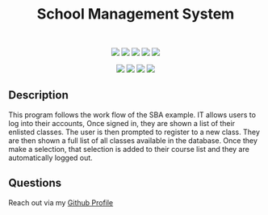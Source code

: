 <h1 align="center">School Management System</h1>

<!-- <p align="center">
    <a target="_blank" href="https://enigmatic-cliffs-72783.herokuapp.com/">Link To Deployed Website</a>
</p> -->

<br />

<p align="center">
    <img src="https://img.shields.io/badge/license-MIT-blue" />
    <img src="https://img.shields.io/github/repo-size/jonathanprill/school-management-system" />
    <img src="https://img.shields.io/github/languages/top/jonathanprill/school-management-system"  /> 
    <img src="https://img.shields.io/github/issues/jonathanprill/school-management-system" />
    <img src="https://img.shields.io/github/last-commit/jonathanprill/school-management-system" >
</p>

<p align="center">
    <img src="https://img.shields.io/badge/Java-orange"  />
    <img src="https://img.shields.io/badge/Hibernate-green" />
    <img src="https://img.shields.io/badge/-junit-purple" />
    <img src="https://img.shields.io/badge/mySQL-orange"  />
</p>


## Description

This program follows the work flow of the SBA example. IT allows users to log into their accounts,
Once signed in, they are shown a list of their enlisted classes. The user is then prompted to register 
to a new class. They are then shown a full list of all classes available in the database.
Once they make a selection, that selection is added to their course list and they are automatically logged out.


## Questions
Reach out via my [Github Profile](https://github.com/jonathanprill)
